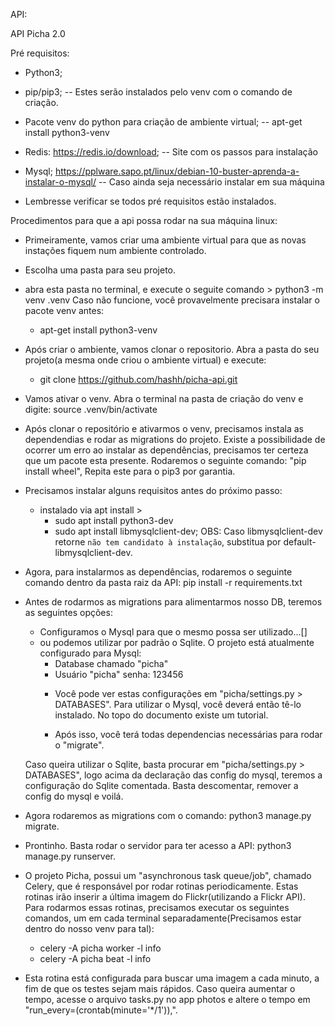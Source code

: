 API:

API Picha 2.0

Pré requisitos:
 * Python3;
 * pip/pip3; -- Estes serão instalados pelo venv com o comando de criação.
 * Pacote venv do python para criação de ambiente virtual; -- apt-get install python3-venv
 * Redis: https://redis.io/download; -- Site com os passos para instalação
 * Mysql; https://pplware.sapo.pt/linux/debian-10-buster-aprenda-a-instalar-o-mysql/ -- Caso ainda seja necessário instalar em sua máquina

 * Lembresse verificar se todos pré requisitos estão instalados.

Procedimentos para que a api possa rodar na sua máquina linux:

* Primeiramente, vamos criar uma ambiente virtual para que as novas instações fiquem num ambiente controlado.
 - Escolha uma pasta para seu projeto.
 - abra esta pasta no terminal, e execute o seguite comando > python3 -m venv .venv
   Caso não funcione, você provavelmente precisara instalar o pacote venv antes:
	* apt-get install python3-venv
 
 - Após criar o ambiente, vamos clonar o repositorio. Abra a pasta do seu projeto(a mesma onde criou o ambiente virtual) e execute:
	* git clone https://github.com/hashh/picha-api.git
 - Vamos ativar o venv. Abra o terminal na pasta de criação do venv e digite: source .venv/bin/activate

  - Após clonar o repositório e ativarmos o venv, precisamos instala as dependendias e rodar as migrations do projeto. Existe a possibilidade de ocorrer um erro ao instalar as dependências, precisamos ter certeza que um pacote esta presente. Rodaremos o seguinte comando: "pip install wheel", Repita este para o pip3 por garantia.
 - Precisamos instalar alguns requisitos antes do próximo passo:
 	* instalado via apt install >
 		* sudo apt install python3-dev
		* sudo apt install libmysqlclient-dev; OBS: Caso libmysqlclient-dev retorne `não tem candidato à instalação`, substitua por default-libmysqlclient-dev.
 - Agora, para instalarmos as dependências, rodaremos o seguinte comando dentro da pasta raiz da API: pip install -r requirements.txt
 - Antes de rodarmos as migrations para alimentarmos nosso DB, teremos as seguintes opções:
	* Configuramos o Mysql para que o mesmo possa ser utilizado...[]
	* ou podemos utilizar por padrão o Sqlite.
	O projeto está atualmente configurado para Mysql:
		* Database chamado "picha"
		* Usuário "picha" senha: 123456
		- Você pode ver estas configurações em "picha/settings.py > DATABASES". Para utilizar o Mysql, você deverá então tê-lo instalado. No topo do documento existe um tutorial.
			
		- Após isso, você terá todas dependencias necessárias para rodar o "migrate".

	Caso queira utilizar o Sqlite, basta procurar em "picha/settings.py > DATABASES", logo acima da declaração das config do mysql, teremos a configuração do Sqlite comentada. Basta descomentar, remover a config do mysql e voilá.

 - Agora rodaremos as migrations com o comando: python3 manage.py migrate.
 - Prontinho. Basta rodar o servidor para ter acesso a API: python3 manage.py runserver.

 - O projeto Picha, possui um "asynchronous task queue/job", chamado Celery, que é responsável por rodar rotinas periodicamente. Estas rotinas irão inserir a última imagem do Flickr(utilizando a Flickr API). Para rodarmos essas rotinas, precisamos executar os seguintes comandos, um em cada terminal separadamente(Precisamos estar dentro do nosso venv para tal):
	* celery -A picha worker -l info
	* celery -A picha beat -l info

 - Esta rotina está configurada para buscar uma imagem a cada minuto, a fim de que os testes sejam mais rápidos. Caso queira aumentar o tempo, acesse o arquivo tasks.py no app photos e altere o tempo em "run_every=(crontab(minute='*/1')),".

